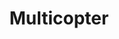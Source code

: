 ---
title: Multicopter
crosslinks:
- youtubefactsbot
- youtubot
- multicopterbuilds
- livven
- anti_gif_bot
- u_imguralbumbot
- fpv
- drones
- TinyWhoop
- 3Dprinting
- autotldr
- RCClassifieds
- radiocontrol
- xkcd
- gifs
- fpvracing
- tmsbmeta
- Quadcopter
- AddictedToBangGood
- nvidia
---